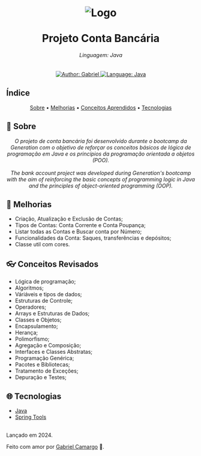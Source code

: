 <p align="center">
    <!--<em>
        (Coloque uma imagem que represente o seu Projeto)<br>
        (Insert an image that represents your Project)
    </em>
    -->
</p>

<h1 align="center">
	<img src="https://i.imgur.com/woFbCJA.png"  alt="Logo"  width=""><br><br>
    Projeto Conta Bancária
</h1>

<div>
    <p align="center">
        <em>
            Linguagem: Java<br>
        <br><br>
        </em>
    <a href="https://www.linkedin.com/in/gabriel--camargo/" target="_blank">
        <img src="https://img.shields.io/static/v1?label=Author&message=Gabriel&color=orange&style=for-the-badge&logo=LinkedIn" alt="Author: Gabriel">
    </a>
    <!--
    <a href="#">
        <img src="https://img.shields.io/static/v1?label=Language&message=Typescript&color=blue&style=for-the-badge&logo=Typescript" alt="Language: Typescript">
    </a>
    <a href="#">
        <img src="https://img.shields.io/static/v1?label=Language&message=Javascript&color=yellow&style=for-the-badge&logo=JavaScript" alt="Language: Javascript">
    </a>
  <br>
    <a  href="#">
      <img  src="https://img.shields.io/static/v1?label=Framework&message=Angular&color=e23237&style=for-the-badge&logo=Angular"  alt="Language: Angular">
    </a>
    <a href="#">
      <img  src="https://img.shields.io/static/v1?label=Language&message=Bootstrap&color=563d7c&style=for-the-badge&logo=Bootstrap"  alt="Language: Bootstrap">
    </a>
    <a href="#">
        <img src="https://img.shields.io/static/v1?label=Language&message=SASS&color=ff69b4&style=for-the-badge&logo=SASS" alt="Language: SASS">
    </a>
    -->
    <a href="#">
		<img  src="https://img.shields.io/static/v1?label=Language&message=Java&color=red&style=for-the-badge&logo=Java" alt="Language: Java">
	</a>
    <!--
	<a href="#">
		<img src="https://img.shields.io/static/v1?label=Framework&message=Springboot&color=green&style=for-the-badge&logo=Ghost"  alt="Language: Springboot">
	</a>
    -->
    </p>
</div>

## Índice

<p align="center">
 <a href="#about">Sobre</a> •
 <a href="#features">Melhorias</a> •
 <a href="#revised-concepts">Conceitos Aprendidos</a> • 
<!--
 <a href="#installation">Installation</a> • 
 <a href="#getting-started">Get Started</a> • 
-->
 <a href="#technologies">Tecnologias</a>  
 <!--
 <a href="#license">License</a>
 -->
</p>

## 📌 Sobre

<div>
    <p align="center">
    <em>
        O projeto de conta bancária foi desenvolvido durante o bootcamp da Generation com o objetivo de reforçar os conceitos básicos de lógica de programação em Java e os princípios da programação orientada a objetos (POO).<br><br>
        The bank account project was developed during Generation's bootcamp with the aim of reinforcing the basic concepts of programming logic in Java and the principles of object-oriented programming (OOP).
    </em>
    </p>
</div>

## 🚀 Melhorias

 <p align="center">
<!--
    <em>
        (Coloque aqui as Funcionalidades do seu Projeto)<br>
        (Place the Features of your project here)<br>
    </em>
-->
 </p>


- Criação, Atualização e Exclusão de Contas;
- Tipos de Contas: Conta Corrente e Conta Poupança;
- Listar todas as Contas e Buscar conta por Número;
- Funcionalidades da Conta: Saques, transferências e depósitos;
- Classe util com cores.

## 👓 Conceitos Revisados

 <p align="center">
<!--   
    <em>
        (Você pode colocar alguns conceitos usados no seu Projeto que esteja revisando ou que acha importante destacar)<br>
        (You can put some concepts used in your Project that you are reviewing or that you think is important to highlight)<br>
    </em>
    -->
 </p>

- Lógica de programação;
- Algoritmos;
- Váriáveis e tipos de dados;
- Estruturas de Controle; 
- Operadores;
- Arrays e Estruturas de Dados;
- Classes e Objetos;
- Encapsulamento;
- Herança;
- Polimorfismo;
- Agregação e Composição;
- Interfaces e Classes Abstratas;
- Programação Genérica;
- Pacotes e Bibliotecas;
- Tratamento de Exceções;
- Depuração e Testes;

<!--
## 📕 Installation

<p align="center">
    <em>
        (Explique como uma pessoa desenvolvedora pode estar fazendo a instalação do seu Projeto em outra máquina. Aqui cabe a você, e também as especificações do seu projeto, como explicar a forma de instalação)<br><br>
        (Explain how another developer might be installing your Project on their machine. Here it's up to you, and also the specifications of your project, how to explain how to install it)<br>
    </em>
</p>

**You must have already installed**
- [Node.js](https://nodejs.org/en/)
- [Npm](https://www.npmjs.com/) or [Yarn](https://yarnpkg.com/)
- [Angular](https://angular.io/guide/setup-local)
- [MySQL](https://dev.mysql.com/downloads/)

**Recommendations**
-   It is recommended that you have installed Google Chrome or Edge
-   I recommend using VSCode as development IDE

**Let's divide it into 3 steps.**
1. Clone this repository
2. Install dependencies
3. Initializing the BackEnd
  ---
### 1. Clone this repository
```
git clone Link of the your Repository 
```
---
### 2. Install the dependencies
```
npm install
```
or
```
yarn
```

*Make sure your internet is stable, as this may take a while* 

### 3. Initializing the BackEnd

If you have a ***BackEnd local***, start it before the Angular Project

If you have a ***Hosted BackEnd***, you'll need configure the Routes and Models of Angular Project with your BackEnd 
-->
<!--
## 🎮Getting Started

<p align="center">
    <em>
        (Após a instalação, aqui você explica como outra pessoa desenvolvedora pode estar iniciando o seu Projeto. Aqui cabe a você, e também as especificações do seu projeto, como explicar a forma de inicialização)<br><br>
        (After installation, here you explain how another developer can be starting your Project. Here it's up to you, and also the specifications of your project, how to explain how to start)<br>
    </em>
</p>

1. Run the backend or configure as explained above 

2. Run the project
```
ng serve
```
3. Now, open your browser and navigate to: http://localhost:4200
    -->
## 🌐 Tecnologias

<p align="center">
<!--
    <em>
        (Liste as tecnologias usadas no seu Projeto)<br>
        (List the technologies used in your Project)<br>
    </em>
</p>
-->

- [Java](https://www.oracle.com/java/technologies/javase/jdk17-archive-downloads.html)
- [Spring Tools](https://spring.io/tools)<br><br>


<!--## 📝License

<p align="center">
    <em>
        (Escreva algumas informações sobre a Licença do seu Projeto, e por quem foi feito. Recomendo colocar um link para a Licença do projeto e no seu nome coloque o link da sua rede social profisional: Linkedin, Behance, Site Pessoal, etc.)<br><br>
        (Write some information about your Project License, and by whom it was made. I recommend putting a link to the Project License and in your name put the link to your professional social network: Linkedin, Behance, Personal Site, etc.)<br>
    </em>
</p>-->
Lançado em 2024.

<!--This project is under the [MIT license](https://github.com/Yuri-stack/ReadMe/blob/main/LICENSE). -->

Feito com amor por [Gabriel Camargo](https://github.com/1camargo) 🚀.

<!--##  Links

<p align="center">
    <em>
        Vou deixar alguns links que podem ser úteis para você criar os ReadMes dos seus projetos:<br>
        I'll leave some links that might be useful for you to create the ReadMes of your projects:<br>
    </em>
</p>

- [Shields.io](https://shields.io/) | Para criar as Badges / To create the Badges
- [StackEdit](https://stackedit.io/app#) | Para ajudar a criar os ReadMe / To help create the ReadMe
- [Basic Syntax | Markdown Guide](https://www.markdownguide.org/basic-syntax/) | Guia de Markdown / Markdown Guide-->
